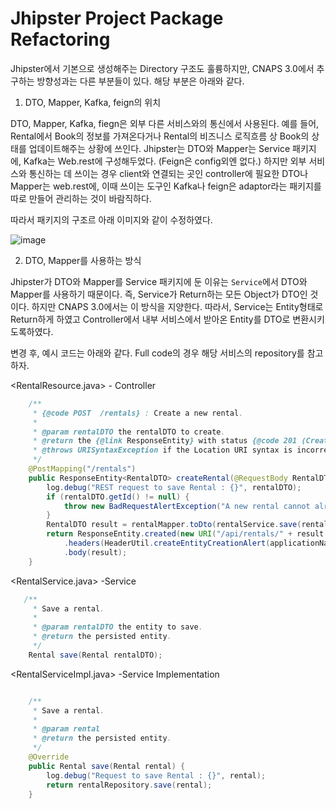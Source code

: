 # Jhipster Project Package Refactoring

Jhipster에서 기본으로 생성해주는 Directory 구조도 훌륭하지만, CNAPS 3.0에서 추구하는 방향성과는 다른 부분들이 있다.
해당 부분은 아래와 같다.

1. DTO, Mapper, Kafka, feign의 위치

DTO, Mapper, Kafka, fiegn은 외부 다른 서비스와의 통신에서 사용된다.
예를 들어, Rental에서 Book의 정보를 가져온다거나 Rental의 비즈니스 로직흐름 상 Book의 상태를 업데이트해주는 상황에 쓰인다.
Jhipster는 DTO와 Mapper는 Service 패키지에, Kafka는 Web.rest에 구성해두었다. (Feign은 config외엔 없다.)
하지만 외부 서비스와 통신하는 데 쓰이는 경우 client와 연결되는 곳인 controller에 필요한 DTO나 Mapper는 web.rest에, 이때 쓰이는 도구인 Kafka나 feign은 adaptor라는 패키지를 따로 만들어 관리하는 것이 바람직하다.

따라서 패키지의 구조르 아래 이미지와 같이 수정하였다.

![image](https://user-images.githubusercontent.com/18453570/83114885-8ade7f80-a104-11ea-85ea-063515eca39f.png)

2. DTO, Mapper를 사용하는 방식

Jhipster가 DTO와 Mapper를 Service 패키지에 둔 이유는 `Service`에서 DTO와 Mapper를 사용하기 때문이다. 즉, Service가 Return하는 모든 Object가 DTO인 것이다. 하지만 CNAPS 3.0에서는 이 방식을 지양한다. 따라서, Service는 Entity형태로 Return하게 하였고 Controller에서 내부 서비스에서 받아온 Entity를 DTO로 변환시키도록하였다.

변경 후, 예시 코드는 아래와 같다. Full code의 경우 해당 서비스의 repository를 참고하자.

<RentalResource.java> - Controller

```java
    /**
     * {@code POST  /rentals} : Create a new rental.
     *
     * @param rentalDTO the rentalDTO to create.
     * @return the {@link ResponseEntity} with status {@code 201 (Created)} and with body the new rentalDTO, or with status {@code 400 (Bad Request)} if the rental has already an ID.
     * @throws URISyntaxException if the Location URI syntax is incorrect.
     */
    @PostMapping("/rentals")
    public ResponseEntity<RentalDTO> createRental(@RequestBody RentalDTO rentalDTO) throws URISyntaxException {
        log.debug("REST request to save Rental : {}", rentalDTO);
        if (rentalDTO.getId() != null) {
            throw new BadRequestAlertException("A new rental cannot already have an ID", ENTITY_NAME, "idexists");
        }
        RentalDTO result = rentalMapper.toDto(rentalService.save(rentalMapper.toEntity(rentalDTO)));
        return ResponseEntity.created(new URI("/api/rentals/" + result.getId()))
            .headers(HeaderUtil.createEntityCreationAlert(applicationName, true, ENTITY_NAME, result.getId().toString()))
            .body(result);
    }
```

<RentalService.java> -Service

```java
   /**
     * Save a rental.
     *
     * @param rentalDTO the entity to save.
     * @return the persisted entity.
     */
    Rental save(Rental rentalDTO);
```

<RentalServiceImpl.java> -Service Implementation

```java

    /**
     * Save a rental.
     *
     * @param rental
     * @return the persisted entity.
     */
    @Override
    public Rental save(Rental rental) {
        log.debug("Request to save Rental : {}", rental);
        return rentalRepository.save(rental);
    }
  ```

